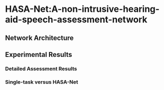 # HASA-Net:A-non-intrusive-hearing-aid-speech-assessment-network

## Network Architecture


## Experimental Results
### Detailed Assessment Results


### Single-task versus HASA-Net



